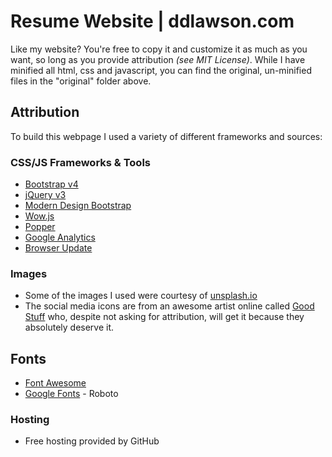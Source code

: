 # Resume Website | ddlawson.com
Like my website? You're free to copy it and customize it as much as you want, so long as you provide attribution *(see MIT License)*. While I have minified all html, css and javascript, you can find the original, un-minified files in the "original" folder above.

## Attribution
To build this webpage I used a variety of different frameworks and sources:

### CSS/JS Frameworks & Tools
* [Bootstrap v4](https://getbootstrap.com/ "Bootstrap v4")
* [jQuery v3](https://jquery.com/ "jQuery v3")
* [Modern Design Bootstrap](https://mdbootstrap.com/com/ "MDB")
* [Wow.js](http://mynameismatthieu.com/WOW/ "Wow.js")
* [Popper](https://popper.js.org/ "Popper")
* [Google Analytics](https://analytics.google.com "Google Analytics")
* [Browser Update](https://browser-update.org/ "Browser Update")

### Images
* Some of the images I used were courtesy of [unsplash.io](https://unsplash.com/ "Unsplash")
* The social media icons are from an awesome artist online called [Good Stuff](https://goodstuffnononsense.com/ "Good Stuff") who, despite not asking for attribution, will get it because they absolutely deserve it.

## Fonts
* [Font Awesome](fontawesome.io "Font Awesome")
* [Google Fonts](https://fonts.google.com "Google Fonts") - Roboto

### Hosting
* Free hosting provided by GitHub